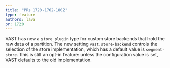 ```yaml
---
title: "PRs 1720-1762-1802"
type: feature
authors: lava
pr: 1720
---
```


VAST has new a `store_plugin` type for custom store backends that hold the raw
data of a partition. The new setting `vast.store-backend` controls the
selection of the store implementation, which has a default value is
`segment-store`. This is still an opt-in feature: unless the configuration
value is set, VAST defaults to the old implementation.
